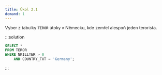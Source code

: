```yaml
---
title: Úkol 2.1
demand: 1
---
```


Vyber z tabulky `TEROR` útoky v Německu, kde zemřel alespoň jeden terorista.

:::solution

```sql
SELECT *
FROM TEROR
WHERE NKILLTER > 0
    AND COUNTRY_TXT = 'Germany';
```

:::
